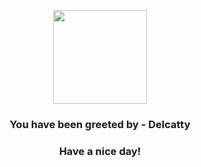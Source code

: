<p align="center">
    <img src="https://raw.githubusercontent.com/PokeAPI/sprites/master/sprites/pokemon/301.png" width="150" height="150">
</p>
<h3 align="center">You have been greeted by - <b>Delcatty</b></h3>
<h3 align="center">Have a nice day!</h3>
